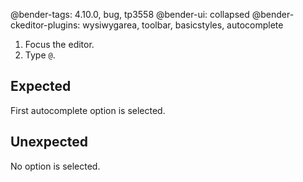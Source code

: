 @bender-tags: 4.10.0, bug, tp3558
@bender-ui: collapsed
@bender-ckeditor-plugins: wysiwygarea, toolbar, basicstyles, autocomplete

1. Focus the editor.
2. Type `@`.

## Expected

First autocomplete option is selected.

## Unexpected

No option is selected.
